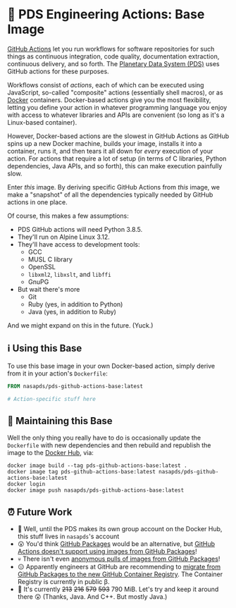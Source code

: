 # 🌄 PDS Engineering Actions: Base Image


[GitHub Actions](https://github.com/features/actions) let you run workflows for software repositories for such things as continuous integration, code quality, documentation extraction, continuous delivery, and so forth. The [Planetary Data System (PDS)](https://pds.nasa.gov/) uses GitHub actions for these purposes.

Workflows consist of _actions_, each of which can be executed using JavaScript, so-called "composite" actions (essentially shell macros), or as [Docker](https://www.docker.com/) containers. Docker-based actions give you the most flexibility, letting you define your action in whatever programming language you enjoy with access to whatever libraries and APIs are convenient (so long as it's a Linux-based container).

However, Docker-based actions are the slowest in GitHub Actions as GitHub spins up a new Docker machine, builds your image, installs it into a container, runs it, and then tears it all down for _every_ execution of your action. For actions that require a lot of setup (in terms of C libraries, Python dependencies, Java APIs, and so forth), this can make execution painfully slow.

Enter _this_ image. By deriving specific GitHub Actions from _this_ image, we make a "snapshot" of all the dependencies typically needed by GitHub actions in one place.

Of course, this makes a few assumptions:

- PDS GitHub actions will need Python 3.8.5.
- They'll run on Alpine Linux 3.12.
- They'll have access to development tools:
  - GCC
  - MUSL C library
  - OpenSSL
  - `libxml2`, `libxslt`, and `libffi`
  - GnuPG
- But wait there's more
  - Git
  - Ruby (yes, in addition to Python)
  - Java (yes, in addition to Ruby)

And we might expand on this in the future. (Yuck.)


## ℹ️ Using this Base

To use this base image in your own Docker-based action, simply derive from it in your action's `Dockerfile`:

```Dockerfile
FROM nasapds/pds-github-actions-base:latest

# Action-specific stuff here
```


## 🔧 Maintaining this Base

Well the only thing you really have to do is occasionally update the `Dockerfile` with new dependencies and then rebuild and republish the image to the [Docker Hub](https://hub.docker.com/), via:

```console
docker image build --tag pds-github-actions-base:latest .
docker image tag pds-github-actions-base:latest nasapds/pds-github-actions-base:latest
docker login
docker image push nasapds/pds-github-actions-base:latest
```


## ⏰ Future Work


- 🤡 Well, until the PDS makes its own group account on the Docker Hub, this stuff lives in `nasapds`'s account
- 😮 You'd think [GitHub Packages](https://github.com/features/packages) would be an alternative, but [GitHub Actions doesn't support using images from GitHub Packages](https://github.community/t/use-docker-image-from-github-packages-as-container/118709)!
- 💀 There isn't even [anonymous pulls of images from GitHub Packages](https://github.community/t/make-it-possible-to-pull-docker-images-anonymously-from-github-package-registry/16677)!
- 😑 Apparently engineers at GitHub are recommending to [migrate from GitHub Packages to the new GitHub Container Registry](https://docs.github.com/en/packages/getting-started-with-github-container-registry/migrating-to-github-container-registry-for-docker-images). The Container Registry is currently in public β.
- 💽 It's currently ~~213~~ ~~216~~ ~~579~~ ~~593~~ 790
 MiB. Let's try and keep it around there 😲 (Thanks, Java. And C++. But mostly Java.)
